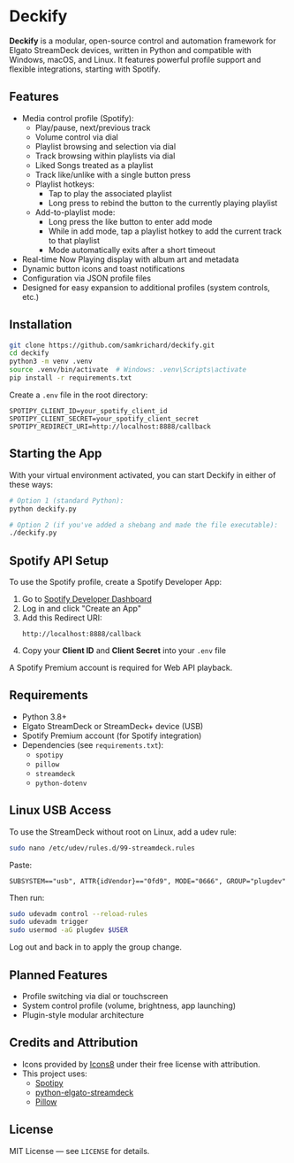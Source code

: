 # Deckify

**Deckify** is a modular, open-source control and automation framework for Elgato StreamDeck devices, written in Python and compatible with Windows, macOS, and Linux. It features powerful profile support and flexible integrations, starting with Spotify.

## Features

- Media control profile (Spotify):
  - Play/pause, next/previous track
  - Volume control via dial
  - Playlist browsing and selection via dial
  - Track browsing within playlists via dial
  - Liked Songs treated as a playlist
  - Track like/unlike with a single button press
  - Playlist hotkeys:
    - Tap to play the associated playlist
    - Long press to rebind the button to the currently playing playlist
  - Add-to-playlist mode:
    - Long press the like button to enter add mode
    - While in add mode, tap a playlist hotkey to add the current track to that playlist
    - Mode automatically exits after a short timeout
- Real-time Now Playing display with album art and metadata
- Dynamic button icons and toast notifications
- Configuration via JSON profile files
- Designed for easy expansion to additional profiles (system controls, etc.)

## Installation

```bash
git clone https://github.com/samkrichard/deckify.git
cd deckify
python3 -m venv .venv
source .venv/bin/activate  # Windows: .venv\Scripts\activate
pip install -r requirements.txt
```

Create a `.env` file in the root directory:

```env
SPOTIPY_CLIENT_ID=your_spotify_client_id
SPOTIPY_CLIENT_SECRET=your_spotify_client_secret
SPOTIPY_REDIRECT_URI=http://localhost:8888/callback
```

## Starting the App

With your virtual environment activated, you can start Deckify in either of these ways:

```bash
# Option 1 (standard Python):
python deckify.py

# Option 2 (if you've added a shebang and made the file executable):
./deckify.py
```

## Spotify API Setup

To use the Spotify profile, create a Spotify Developer App:

1. Go to [Spotify Developer Dashboard](https://developer.spotify.com/dashboard)
2. Log in and click "Create an App"
3. Add this Redirect URI:
   ```
   http://localhost:8888/callback
   ```
4. Copy your **Client ID** and **Client Secret** into your `.env` file

A Spotify Premium account is required for Web API playback.

## Requirements

- Python 3.8+
- Elgato StreamDeck or StreamDeck+ device (USB)
- Spotify Premium account (for Spotify integration)
- Dependencies (see `requirements.txt`):
  - `spotipy`
  - `pillow`
  - `streamdeck`
  - `python-dotenv`

## Linux USB Access

To use the StreamDeck without root on Linux, add a udev rule:

```bash
sudo nano /etc/udev/rules.d/99-streamdeck.rules
```

Paste:

```
SUBSYSTEM=="usb", ATTR{idVendor}=="0fd9", MODE="0666", GROUP="plugdev"
```

Then run:

```bash
sudo udevadm control --reload-rules
sudo udevadm trigger
sudo usermod -aG plugdev $USER
```

Log out and back in to apply the group change.

## Planned Features

- Profile switching via dial or touchscreen
- System control profile (volume, brightness, app launching)
- Plugin-style modular architecture

## Credits and Attribution

- Icons provided by [Icons8](https://icons8.com) under their free license with attribution.
- This project uses:
  - [Spotipy](https://github.com/plamere/spotipy)
  - [python-elgato-streamdeck](https://github.com/abcminiuser/python-elgato-streamdeck)
  - [Pillow](https://python-pillow.org)

## License

MIT License — see `LICENSE` for details.
